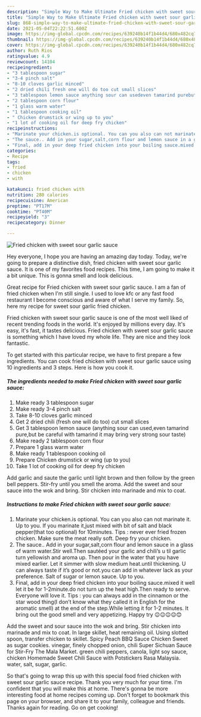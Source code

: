 ```yaml
---
description: "Simple Way to Make Ultimate Fried chicken with sweet sour garlic sauce"
title: "Simple Way to Make Ultimate Fried chicken with sweet sour garlic sauce"
slug: 868-simple-way-to-make-ultimate-fried-chicken-with-sweet-sour-garlic-sauce
date: 2021-05-04T22:22:51.600Z
image: https://img-global.cpcdn.com/recipes/639240b14f1b44d4/680x482cq70/fried-chicken-with-sweet-sour-garlic-sauce-recipe-main-photo.jpg
thumbnail: https://img-global.cpcdn.com/recipes/639240b14f1b44d4/680x482cq70/fried-chicken-with-sweet-sour-garlic-sauce-recipe-main-photo.jpg
cover: https://img-global.cpcdn.com/recipes/639240b14f1b44d4/680x482cq70/fried-chicken-with-sweet-sour-garlic-sauce-recipe-main-photo.jpg
author: Ruth Rios
ratingvalue: 4.9
reviewcount: 14104
recipeingredient:
- "3 tablespoon sugar"
- "3-4 pinch salt"
- "8-10 cloves garlic minced"
- "2 dried chili fresh one will do too cut small slices"
- "3 tablespoon lemon sauce anything sour can usedeven tamarind purebut be careful with tamarind it may bring very strong sour taste"
- "2 tablespoon corn flour"
- "1 glass warm water"
- "1 tablespoon cooking oil"
- " Chicken drumstick or wing up to you"
- "1 lot of cooking oil for deep fry chicken"
recipeinstructions:
- "Marinate your chicken.is optional. You can you also can not marinate it. Up to you. If you marinate it,just mixed with bit of salt and black pepper(that too optional) for 10minutes. Tips : never ever fried frozen chicken. Make sure the meat really soft. Deep fry your chicken."
- "The sauce.. Add in your sugar,salt,corn flour and lemon sauce in a glass of warm water.Stir well.Then sautéed your garlic and chili’s u til garlic turn yellowish and aroma up. Then pour in the water that you have mixed earlier. Let it simmer with slow medium heat.until thickening. U can always taste if it’s good or not.you can add in whatever lack as your preference. Salt of sugar or lemon sauce. Up to you."
- "Final, add in your deep fried chicken into your boiling sauce.mixed it well let it be for 1-2minute.do not turn up the heat high.Then ready to serve. Everyone will love it. Tips : you can always add in the cinnamon or the star wood thing(I don’t know what they called it in English for the aromatic smell) at the end of the step.While letting it for 1-2 minutes. It bring out the good smell and very appetizing. Happy try 😉😉😉😉😊"
categories:
- Recipe
tags:
- fried
- chicken
- with

katakunci: fried chicken with 
nutrition: 280 calories
recipecuisine: American
preptime: "PT17M"
cooktime: "PT40M"
recipeyield: "3"
recipecategory: Dinner

---
```



![Fried chicken with sweet sour garlic sauce](https://img-global.cpcdn.com/recipes/639240b14f1b44d4/680x482cq70/fried-chicken-with-sweet-sour-garlic-sauce-recipe-main-photo.jpg)

Hey everyone, I hope you are having an amazing day today. Today, we're going to prepare a distinctive dish, fried chicken with sweet sour garlic sauce. It is one of my favorites food recipes. This time, I am going to make it a bit unique. This is gonna smell and look delicious.

Great recipe for Fried chicken with sweet sour garlic sauce. I am a fan of fried chicken when I&#39;m still single. I used to love kfc or any fast food restaurant I become conscious and aware of what I serve my family. So, here my recipe for sweet sour garlic fried chicken.

Fried chicken with sweet sour garlic sauce is one of the most well liked of recent trending foods in the world. It's enjoyed by millions every day. It's easy, it's fast, it tastes delicious. Fried chicken with sweet sour garlic sauce is something which I have loved my whole life. They are nice and they look fantastic.


To get started with this particular recipe, we have to first prepare a few ingredients. You can cook fried chicken with sweet sour garlic sauce using 10 ingredients and 3 steps. Here is how you cook it.

<!--inarticleads1-->

##### The ingredients needed to make Fried chicken with sweet sour garlic sauce:

1. Make ready 3 tablespoon sugar
1. Make ready 3-4 pinch salt
1. Take 8-10 cloves garlic minced
1. Get 2 dried chili (fresh one will do too) cut small slices
1. Get 3 tablespoon lemon sauce (anything sour can used,even tamarind pure,but be careful with tamarind it may bring very strong sour taste)
1. Make ready 2 tablespoon corn flour
1. Prepare 1 glass warm water
1. Make ready 1 tablespoon cooking oil
1. Prepare  Chicken drumstick or wing (up to you)
1. Take 1 lot of cooking oil for deep fry chicken


Add garlic and saute the garlic until light brown and then follow by the green bell peppers. Stir-fry until you smell the aroma. Add the sweet and sour sauce into the wok and bring. Stir chicken into marinade and mix to coat. 

<!--inarticleads2-->

##### Instructions to make Fried chicken with sweet sour garlic sauce:

1. Marinate your chicken.is optional. You can you also can not marinate it. Up to you. If you marinate it,just mixed with bit of salt and black pepper(that too optional) for 10minutes. Tips : never ever fried frozen chicken. Make sure the meat really soft. Deep fry your chicken.
1. The sauce.. Add in your sugar,salt,corn flour and lemon sauce in a glass of warm water.Stir well.Then sautéed your garlic and chili’s u til garlic turn yellowish and aroma up. Then pour in the water that you have mixed earlier. Let it simmer with slow medium heat.until thickening. U can always taste if it’s good or not.you can add in whatever lack as your preference. Salt of sugar or lemon sauce. Up to you.
1. Final, add in your deep fried chicken into your boiling sauce.mixed it well let it be for 1-2minute.do not turn up the heat high.Then ready to serve. Everyone will love it. Tips : you can always add in the cinnamon or the star wood thing(I don’t know what they called it in English for the aromatic smell) at the end of the step.While letting it for 1-2 minutes. It bring out the good smell and very appetizing. Happy try 😉😉😉😉😊


Add the sweet and sour sauce into the wok and bring. Stir chicken into marinade and mix to coat. In large skillet, heat remaining oil. Using slotted spoon, transfer chicken to skillet. Spicy Peach BBQ Sauce Chicken Sweet as sugar cookies. vinegar, finely chopped onion, chili Super Sichuan Sauce for Stir-Fry The Mala Market. green chili peppers, canola, light soy sauce, chicken Homemade Sweet Chili Sauce with Potstickers Rasa Malaysia. water, salt, sugar, garlic. 

So that's going to wrap this up with this special food fried chicken with sweet sour garlic sauce recipe. Thank you very much for your time. I'm confident that you will make this at home. There's gonna be more interesting food at home recipes coming up. Don't forget to bookmark this page on your browser, and share it to your family, colleague and friends. Thanks again for reading. Go on get cooking!
